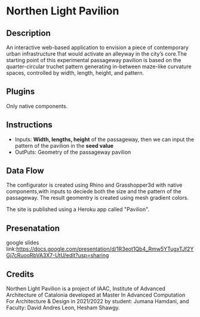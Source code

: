 # Northen Light Pavilion


## Description

An interactive web-based application to envision a piece of contemporary urban infrastructure that would activate an alleyway in the city’s core.The starting point of this experimental passageway pavilion is based on the quarter-circular truchet pattern generating in-between maze-like curvature spaces, controlled by width, length, height, and pattern.


## Plugins

Only native components.

## Instructions
- Inputs: **Width, lengths, height** of the passageway, then we can input the pattern of the pavilion in the **seed value**
- OutPuts: Geometry of the passageway pavilion

## Data Flow

The configurator is created using Rhino and Grasshopper3d with native components,with inputs to deciede both the size and the pattern of the passageway. The result geomentry is created using mesh gradient colors.

The site is published using a Heroku app called "Pavilion".


## Presenatation
google slides link:https://docs.google.com/presentation/d/1R3eot1Qb4_Rmw5YTugxTJf2YGj7cRuooRbVA3X7-UtU/edit?usp=sharing


## Credits

Northen Light Pavilion is a project of IAAC, Institute of Advanced Architecture of Catalonia developed at Master In Advanced Computation For Architecture & Design in 2021/2022 by student: Jumana Hamdani, and Faculty: David Andres Leon, Hesham Shawgy.
